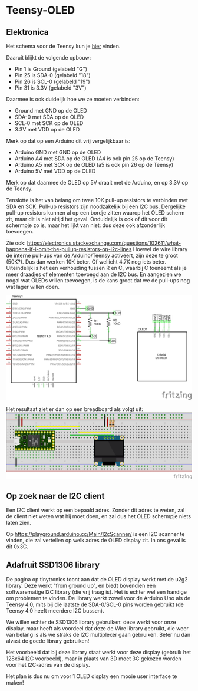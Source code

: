 # Teensy-OLED

## Elektronica

Het schema voor de Teensy kun je [hier](teensy40.md) vinden.

Daaruit blijkt de volgende opbouw:
- Pin 1 is Ground (gelabeld "G")
- Pin 25 is SDA-0 (gelabeld "18")
- Pin 26 is SCL-0 (gelabeld "19")
- Pin 31 is 3.3V (gelabeld "3V")

Daarmee is ook duidelijk hoe we ze moeten verbinden:
- Ground met GND op de OLED
- SDA-0 met SDA op de OLED
- SCL-0 met SCK op de OLED
- 3.3V met VDD op de OLED

Merk op dat op een Arduino dit vrij vergelijkbaar is:
- Arduino GND met GND op de OLED
- Arduino A4 met SDA op de OLED (A4 is ook pin 25 op de Teensy)
- Arduino A5 met SCK op de OLED (a5 is ook pin 26 op de Teensy)
- Arduino 5V met VDD op de OLED

Merk op dat daarmee de OLED op 5V draait met de Arduino, en op 3.3V op de Teensy.

Tenslotte is het van belang om twee 10K pull-up resistors te verbinden met SDA en SCK. Pull-up resistors zijn noodzakelijk bij een I2C bus. Dergelijke pull-up resistors kunnen al op een bordje zitten waarop het OLED scherm zit, maar dit is niet altijd het geval. Onduidelijk is ook of dit voor dit schermpje zo is, maar het lijkt van niet: dus deze ook afzonderlijk toevoegen.

Zie ook: https://electronics.stackexchange.com/questions/102611/what-happens-if-i-omit-the-pullup-resistors-on-i2c-lines
Hoewel de wire library de interne pull-ups van de Arduino/Teensy activeert, zijn deze te groot (50K?). Dus dan werken 10K beter. Of wellicht 4.7K nog iets beter. Uiteindelijk is het een verhouding tussen R en C, waarbij C toeneemt als je meer draadjes of elementen toevoegd aan de I2C bus. En aangezien we nogal wat OLEDs willen toevoegen, is de kans groot dat we de pull-ups nog wat lager willen doen.

![](teensy-oled-schema.png)

Het resultaat ziet er dan op een breadboard als volgt uit:
![](teensy-oled_bb.png)

## Op zoek naar de I2C client
Een I2C client werkt op een bepaald adres. Zonder dit adres te weten, zal de client niet weten wat hij moet doen, en zal dus het OLED schermpje niets laten zien.

Op https://playground.arduino.cc/Main/I2cScanner/ is een I2C scanner te vinden, die zal vertellen op welk adres de OLED display zit. In ons geval is dit 0x3C.

## Adafruit SSD1306 library
De pagina op tinytronics toont aan dat de OLED display werkt met de u2g2 library. Deze werkt "from ground up", en biedt bovendien een softwarematige I2C library (die vrij traag is). Het is echter wel een handige om problemen te vinden. De library werkt zowel voor de Arduino Uno als de Teensy 4.0, mits bij die laatste de SDA-0/SCL-0 pins worden gebruikt (de Teensy 4.0 heeft meerdere I2C bussen).

We willen echter de SSD1306 library gebruiken: deze werkt voor onze display, maar heeft als voordeel dat deze de Wire library gebruikt, die weer van belang is als we straks de I2C multiplexer gaan gebruiken. Beter nu dan alvast de goede library gebruiken!

Het voorbeeld dat bij deze library staat werkt voor deze display (gebruik het 128x64 I2C voorbeeld), maar in plaats van 3D moet 3C gekozen worden voor het I2C-adres van de display.

Het plan is dus nu om voor 1 OLED display een mooie user interface te maken!
